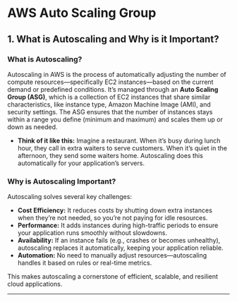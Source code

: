 # AWS Auto Scaling Group
## **1. What is Autoscaling and Why is it Important?**

### **What is Autoscaling?**
Autoscaling in AWS is the process of automatically adjusting the number of compute resources—specifically EC2 instances—based on the current demand or predefined conditions. It’s managed through an **Auto Scaling Group (ASG)**, which is a collection of EC2 instances that share similar characteristics, like instance type, Amazon Machine Image (AMI), and security settings. The ASG ensures that the number of instances stays within a range you define (minimum and maximum) and scales them up or down as needed.

- **Think of it like this:** Imagine a restaurant. When it’s busy during lunch hour, they call in extra waiters to serve customers. When it’s quiet in the afternoon, they send some waiters home. Autoscaling does this automatically for your application’s servers.

### **Why is Autoscaling Important?**
Autoscaling solves several key challenges:
- **Cost Efficiency:** It reduces costs by shutting down extra instances when they’re not needed, so you’re not paying for idle resources.
- **Performance:** It adds instances during high-traffic periods to ensure your application runs smoothly without slowdowns.
- **Availability:** If an instance fails (e.g., crashes or becomes unhealthy), autoscaling replaces it automatically, keeping your application reliable.
- **Automation:** No need to manually adjust resources—autoscaling handles it based on rules or real-time metrics.

This makes autoscaling a cornerstone of efficient, scalable, and resilient cloud applications.

---
